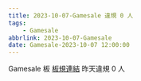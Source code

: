 ```yaml
---
title: 2023-10-07-Gamesale 違規 0 人
tags:
    - Gamesale
abbrlink: 2023-10-07-Gamesale
date: Gamesale-2023-10-07 12:00:00
---
```

Gamesale 板 [板規連結](https://www.ptt.cc/bbs/Gossiping/M.1637425085.A.07D.html)
昨天違規 0 人
